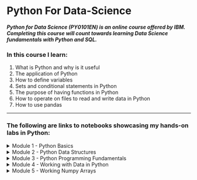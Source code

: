 # Python For Data-Science
***Python for Data Science (PY0101EN) is an online course offered by IBM. Completing this course will count towards learning Data Science fundamentals with Python and SQL.***

### In this course I learn:
1. What is Python and why is it useful
2. The application of Python 
3. How to define variables
4. Sets and conditional statements in Python
5. The purpose of having functions in Python
6. How to operate on files to read and write data in Python
7. How to use pandas

- - - - 
### The following are links to notebooks showcasing my hands-on labs in Python:
<details>
  <summary>Module 1 - Python Basics</summary>

* Introductory Python Code: 
https://gist.github.com/6e969cb1337af7eca8da6f4b1e44b4b5

* String Operations:
https://gist.github.com/fb25f4353e31cbd799949a6961d50921
</details>

<details>
<summary>Module 2 - Python Data Structures</summary>

* Tuples in Python:
https://gist.github.com/80df1fe07c06663debbc3d251ad7923c

* Lists in Python:
https://gist.github.com/f0b2fabe7fb248b09ac130438eb12a39

* From Lists to Set:
https://gist.github.com/c7e018f22bae7d2ab054dfe68b8cd2b3

* Sets in Python:
https://gist.github.com/08cb1544a1891bb06df3c9128469f25a

* Dictionaries:
https://gist.github.com/5b199bdc9af5e19c9471c4258db4929d
</details>

<details>
<summary>Module 3 - Python Programming Fundamentals</summary>
  
* Introduction to Conditions and Branching:
https://gist.github.com/91288c5282a03108f59e05d310cfe277

* Conditions and Branching:
https://gist.github.com/4a0c5062aefbc130f57f1a941046b1c4

* Introduction to Loops
https://gist.github.com/dc019f75da053c8bc112a8e832685de3

* Loops in Python:
https://gist.github.com/9f1fc083c9519eb6bc4e32126810926c

* Introduction to Functions:
https://gist.github.com/8961a8c1d69d08cdbe089bf0a21d7e1c

* Functions in Python:
https://gist.github.com/fd344de74fb0e48ca1575b74a12d1373

* Introduction to Objects and Classes:
https://gist.github.com/21f652d7ebb238802451d152b12b16e8

* Objects and Classes in Python:
https://gist.github.com/0f23f926b2f1d2be9037ae6d58e2c874

* Exception Handling:
https://gist.github.com/02569e7f8e1f1df98264205c9670f2a0


</details>

<details>
<summary>Module 4 - Working with Data in Python</summary>

* Reading Files in Python:
https://gist.github.com/e20bd1140e898b090422018eef91f4c6

* Write and Save Files in Python:
https://gist.github.com/e126b6bea57b4a28b5680c87288f63e9

* Get to Know a Pandas Array 1:
https://gist.github.com/5739b9c052f985b6048f8b814d8d4afb


* Get to Know a Pandas Array 2:
https://gist.github.com/74f577dd424f4745b1ad3189af3b1091

* Loading and Viewing Data:
https://gist.github.com/67fff30229390e23104365d1c2d6e251

* API - Watson Speech to Text Translator:
https://gist.github.com/9112411e9dad03c63b784241cb6f7e6c

</details>

<details>
<summary>Module 5 - Working Numpy Arrays</summary>
  
* Introduction to 1D Numpy Array:
https://gist.github.com/30c0d7f36cc8002eecd4878895429d1d

* 1D Numpy in Python:
https://gist.github.com/75545a54b7c876baae06bc3a8ae89e49

* Get to Know 2D Numpy Array:
https://gist.github.com/256d87d4cabf737bfced834ef675fb45

* 2D Numpy in Python:
https://gist.github.com/af6bd45c0cd216f3d8eeba56f7b845c1

* HTTP and Requests:
https://gist.github.com/7c5e1ecbe49dad9122c56f12630706b8


</details>
